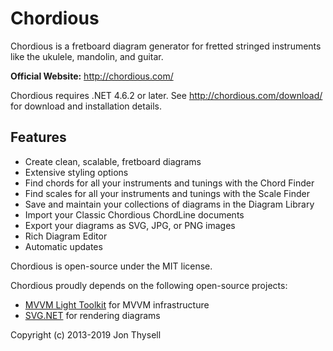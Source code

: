 # Chordious #

Chordious is a fretboard diagram generator for fretted stringed instruments like the ukulele, mandolin, and guitar.

**Official Website:** http://chordious.com/

Chordious requires .NET 4.6.2 or later. See http://chordious.com/download/ for download and installation details.

## Features ##

* Create clean, scalable, fretboard diagrams
* Extensive styling options
* Find chords for all your instruments and tunings with the Chord Finder
* Find scales for all your instruments and tunings with the Scale Finder
* Save and maintain your collections of diagrams in the Diagram Library
* Import your Classic Chordious ChordLine documents
* Export your diagrams as SVG, JPG, or PNG images
* Rich Diagram Editor
* Automatic updates

Chordious is open-source under the MIT license.

Chordious proudly depends on the following open-source projects:

* [MVVM Light Toolkit](http://mvvmlight.net) for MVVM infrastructure
* [SVG.NET](https://github.com/vvvv/SVG) for rendering diagrams

Copyright (c) 2013-2019 Jon Thysell
